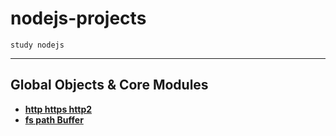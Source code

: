 # **nodejs-projects**
    study nodejs

------
## **Global Objects & Core Modules**
- [**http https http2**](./simple_node_server_using_http_module "http https http2 module")
- [**fs path Buffer**](./file_system_stream_buffer "file system")





